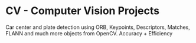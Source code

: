 # CV - Computer Vision Projects

Car center and plate detection using ORB, Keypoints, Descriptors, Matches, FLANN and much more objects from OpenCV.
Accuracy + Efficiency
